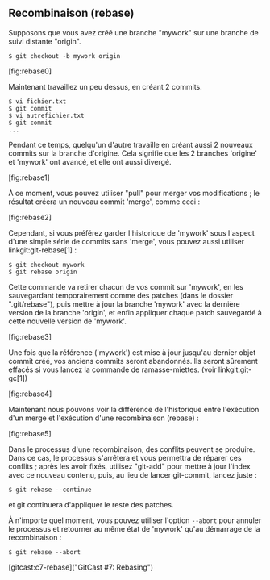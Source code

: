 ## Recombinaison (rebase) ##

Supposons que vous avez créé une branche "mywork" sur une branche
de suivi distante "origin".

    $ git checkout -b mywork origin

[fig:rebase0]

Maintenant travaillez un peu dessus, en créant 2 commits.

    $ vi fichier.txt
    $ git commit
    $ vi autrefichier.txt
    $ git commit
    ...

Pendant ce temps, quelqu'un d'autre travaille en créant aussi 2 nouveaux
commits sur la branche d'origine. Cela signifie que les 2 branches
'origine' et 'mywork' ont avancé, et elle ont aussi divergé.

[fig:rebase1]

À ce moment, vous pouvez utiliser "pull" pour merger vos modifications ;
le résultat créera un nouveau commit 'merge', comme ceci :

[fig:rebase2]

Cependant, si vous préférez garder l'historique de 'mywork' sous
l'aspect d'une simple série de commits sans 'merge', vous pouvez aussi
utiliser linkgit:git-rebase[1] :

    $ git checkout mywork
    $ git rebase origin

Cette commande va retirer chacun de vos commit sur 'mywork', en les
sauvegardant temporairement comme des patches (dans le dossier ".git/rebase"),
puis mettre à jour la branche 'mywork' avec la dernière version de la
branche 'origin', et enfin appliquer chaque patch sauvegardé à cette nouvelle
version de 'mywork'.

[fig:rebase3]

Une fois que la référence ('mywork') est mise à jour jusqu'au dernier objet
commit créé, vos anciens commits seront abandonnés. Ils seront sûrement
effacés si vous lancez la commande de ramasse-miettes. (voir linkgit:git-gc[1])

[fig:rebase4]

Maintenant nous pouvons voir la différence de l'historique entre l'exécution
d'un merge et l'exécution d'une recombinaison (rebase) :

[fig:rebase5]

Dans le processus d'une recombinaison, des conflits peuvent se produire.
Dans ce cas, le processus s'arrêtera et vous permettra de réparer ces conflits ;
après les avoir fixés, utilisez "git-add" pour mettre à jour l'index avec ce
nouveau contenu, puis, au lieu de lancer git-commit, lancez juste :

    $ git rebase --continue

et git continuera d'appliquer le reste des patches.

À n'importe quel moment, vous pouvez utiliser l'option `--abort` pour
annuler le processus et retourner au même état de 'mywork' qu'au
démarrage de la recombinaison :

    $ git rebase --abort


[gitcast:c7-rebase]("GitCast #7: Rebasing")
